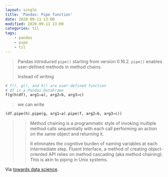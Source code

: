 ```yaml
---
layout: single
title: 'Pandas: Pipe function'
date: 2020-09-11 13:00
modified: 2020-09-11 13:00
categories: til
tags:
    - pandas
    - pipe
    - til
---
```


> Pandas introduced `pipe()` starting from version 0.16.2. `pipe()` enables user-defined methods in method chains.
>
> Instead of writing

```python
# f(), g(), and h() are user-defined function
# df is a Pandas DataFrame
f(g(h(df), arg1=a), arg2=b, arg3=c)
```

> we can write

```python
(df.pipe(h).pipe(g, arg1=a).pipe(f, arg2=b, arg3=c))
```

> > Method chaining is a programmatic style of invoking multiple method calls sequentially
> > with each call performing an action on the same object and returning it.
> >
> > It eliminates the cognitive burden of naming variables at each intermediate step.
> > Fluent Interface, a method of creating object-oriented API relies on method cascading (aka method chaining).
> > This is akin to piping in Unix systems.

Via [towards data science](https://towardsdatascience.com/using-pandas-pipe-function-to-improve-code-readability-96d66abfaf8).
